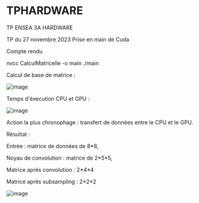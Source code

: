 # TPHARDWARE
TP ENSEA 3A HARDWARE


TP du 27 novembre 2023
Prise en main de Cuda


Compte rendu 

nvcc CalculMatricelle -o main
./main 


Calcul de base de matrice : 

![image](https://github.com/PriscaCarnot/TPHARDWARE/assets/118208053/f701d992-dc4f-4f12-9d4f-70efc47a8273)

Temps d'éxecution CPU et GPU : 

![image](https://github.com/PriscaCarnot/TPHARDWARE/assets/118208053/20b85af1-86aa-4515-a99d-a1feed5d32d8)

Action la plus chronophage : transfert de données entre le CPU et le GPU.

Résultat :

Entrée : matrice de données de 8\*8, 

Noyau de convolution : matrice de 2\*5\*5, 

Matrice après convolution :  2\*4\*4 

Matrice après subsampling : 2\*2\*2

![image](https://github.com/PriscaCarnot/TPHARDWARE/assets/118208053/46d8f261-fab7-4b38-8843-a3449b6636e6)
